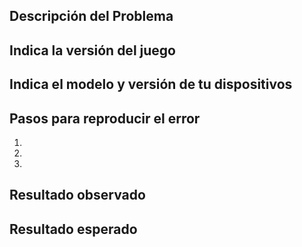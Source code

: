 <!-- cuando envíes tu Issue asegurate de borrar las líneas marcadas entre estos símbolos  -->
## Descripción del Problema
<!-- describe breve del problema se dio en el juego -->
## Indica la versión del juego
<!-- Es muy importante que nos digas en qué versión del juego ocurrió el error, si es una versión anterior a la última publicada, es muy probable que el error ya se haya resuelto. Asegúrate de contar con la última versión del juego. -->
## Indica el modelo y versión de tu dispositivos
<!-- En ocasiones el error suele ocurrir solo en algunos dispositivos, esto es debido a restricciones técnicas y escenarios donde el software no preve un comportamiento inesperado. Como sabes, hay muchísimos dispositivos móviles diferentes y es casi imposible probar en todos, cuando nos indiques una falla en un sistema y dispositivo en particular nos ayudas a agilizar la resolución del mismo-->

## Pasos para reproducir el error
<!-- 
Anexa imágenes y acompáñalas de una breve descripción de lo que hiciste en cada paso para que podamos recrear el error. En el caso de un video, basta con que envíes la grabación y describas el error que se te presentó en una forma clara y concisa.
-->

<!-- para agregar imágenes puedes arrastrar los archivos a esta sección -->

1. <!-- imagen del paso y descripción de lo que hiciste en el juego -->
2.  <!-- imagen del paso y descripción de lo que hiciste en el juego -->
3. <!-- imagen del paso y descripción de lo que hiciste en el juego -->

## Resultado observado
<!-- describe qué ocurrió -->

## Resultado esperado
<!-- indica cómo debió comportarse el juego -->